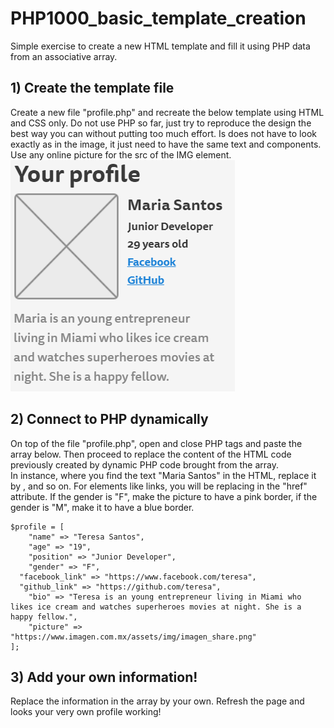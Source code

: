 # PHP1000_basic_template_creation
Simple exercise to create a new HTML template and fill it using PHP data from an associative array.

## 1) Create the template file
Create a new file "profile.php" and recreate the below template using HTML and CSS only. Do not use PHP so far, just try to reproduce the design the best way you can without putting too much effort. Is does not have to look exactly as in the image, it just need to have the same text and components. Use any online picture for the src of the IMG element.
![profile template image](https://raw.githubusercontent.com/techlaunch/PHP1000_basic_template_creation/master/template_image.png)

## 2) Connect to PHP dynamically
On top of the file "profile.php", open and close PHP tags and paste the array below. Then proceed to replace the content of the HTML code previously created by dynamic PHP code brought from the array.   
In instance, where you find the text "Maria Santos" in the HTML, replace it by <?= $profile["name"] ?>, and so on. For elements like links, you will be replacing in the "href" attribute. If the gender is "F", make the picture to have a pink border, if the gender is "M", make it to have a blue border. 
```
$profile = [
	"name" => "Teresa Santos",
	"age" => "19",
	"position" => "Junior Developer",
	"gender" => "F",
  "facebook_link" => "https://www.facebook.com/teresa",
  "github_link" => "https://github.com/teresa",
	"bio" => "Teresa is an young entrepreneur living in Miami who likes ice cream and watches superheroes movies at night. She is a happy fellow.",
	"picture" => "https://www.imagen.com.mx/assets/img/imagen_share.png"
];

```

## 3) Add your own information!
Replace the information in the array by your own. Refresh the page and looks your very own profile working!
